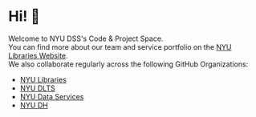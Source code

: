 # Hi! 👋

Welcome to NYU DSS's Code & Project Space.  
You can find more about our team and service portfolio on the [NYU Libraries Website](https://library.nyu.edu/departments/digital-scholarship-services/).  
We also collaborate regularly across the following GitHub Organizations:
- [NYU Libraries](https://github.com/NYULibraries)
- [NYU DLTS](https://github.com/nyudlts)
- [NYU Data Services](https://github.com/NYU-DataServices)
- [NYU DH](https://github.com/nyu-dh)
